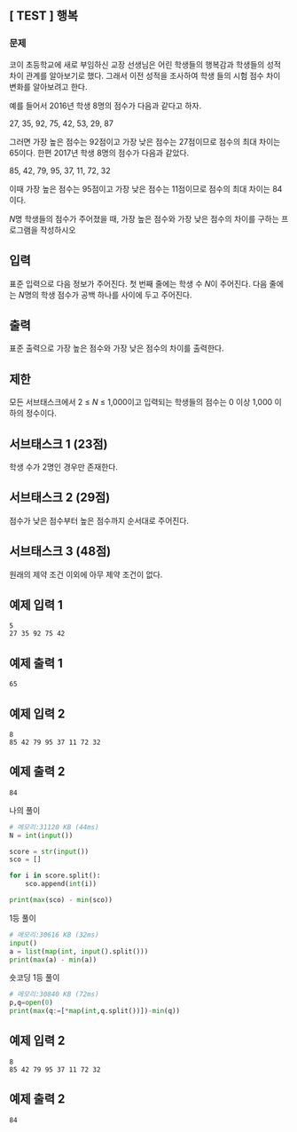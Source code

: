 ## [ TEST ] 행복

### 문제

코이 초등학교에 새로 부임하신 교장 선생님은 어린 학생들의 행복감과 학생들의 성적 차이 관계를 알아보기로 했다. 그래서 이전 성적을 조사하여 학생 들의 시험 점수 차이 변화를 알아보려고 한다.

예를 들어서 2016년 학생 8명의 점수가 다음과 같다고 하자.

27, 35, 92, 75, 42, 53, 29, 87

그러면 가장 높은 점수는 92점이고 가장 낮은 점수는 27점이므로 점수의 최대 차이는 65이다. 한편 2017년 학생 8명의 점수가 다음과 같았다.

85, 42, 79, 95, 37, 11, 72, 32

이때 가장 높은 점수는 95점이고 가장 낮은 점수는 11점이므로 점수의 최대 차이는 84이다.

*N*명 학생들의 점수가 주어졌을 때, 가장 높은 점수와 가장 낮은 점수의 차이를 구하는 프로그램을 작성하시오

## 입력

표준 입력으로 다음 정보가 주어진다. 첫 번째 줄에는 학생 수 *N*이 주어진다. 다음 줄에는 *N*명의 학생 점수가 공백 하나를 사이에 두고 주어진다.

## 출력

표준 출력으로 가장 높은 점수와 가장 낮은 점수의 차이를 출력한다.

## 제한

모든 서브태스크에서 2 ≤ *N* ≤ 1,000이고 입력되는 학생들의 점수는 0 이상 1,000 이하의 정수이다.

## 서브태스크 1 (23점)

학생 수가 2명인 경우만 존재한다.

## 서브태스크 2 (29점)

점수가 낮은 점수부터 높은 점수까지 순서대로 주어진다.

## 서브태스크 3 (48점)

원래의 제약 조건 이외에 아무 제약 조건이 없다.

## 예제 입력 1

```
5
27 35 92 75 42

```

## 예제 출력 1

```
65
```

## 예제 입력 2

```
8
85 42 79 95 37 11 72 32
```

## 예제 출력 2

```
84
```

나의 풀이

```python
# 메모리:31120 KB (44ms)
N = int(input())

score = str(input())
sco = []

for i in score.split():
    sco.append(int(i))

print(max(sco) - min(sco))
```

1등 풀이

```python
# 메모리:30616 KB (32ms)
input()
a = list(map(int, input().split()))
print(max(a) - min(a))
```

숏코딩 1등 풀이

```python
# 메모리:30840 KB (72ms)
p,q=open(0)
print(max(q:=[*map(int,q.split())])-min(q))
```

## 예제 입력 2

```
8
85 42 79 95 37 11 72 32

```

## 예제 출력 2

```
84
```